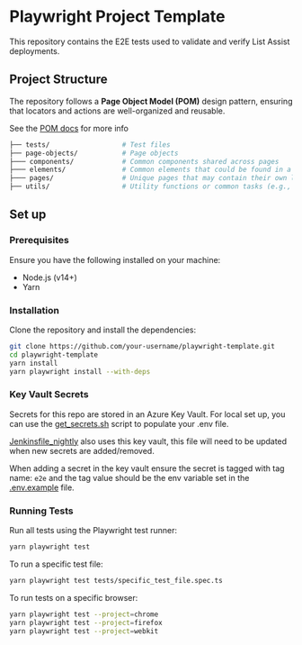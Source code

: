 # Playwright Project Template


This repository contains the E2E tests used to validate and verify List Assist deployments.

## Project Structure

The repository follows a **Page Object Model (POM)** design pattern, ensuring that locators and actions are well-organized and reusable.

See the [POM docs](https://github.com/hmcts/tcoe-playwright-example/blob/master/docs/PAGE_OBECT_MODEL.md) for more info

```sh
├── tests/                  # Test files
├── page-objects/           # Page objects
├─── components/            # Common components shared across pages
├─── elements/              # Common elements that could be found in a page or in a component
├─── pages/                 # Unique pages that may contain their own locators
├── utils/                  # Utility functions or common tasks (e.g., login, API methods etc)
```

## Set up

### Prerequisites

Ensure you have the following installed on your machine:

- Node.js (v14+)
- Yarn

### Installation

Clone the repository and install the dependencies:

```bash
git clone https://github.com/your-username/playwright-template.git
cd playwright-template
yarn install
yarn playwright install --with-deps
```

### Key Vault Secrets

Secrets for this repo are stored in an Azure Key Vault. For local set up, you can use the [get_secrets.sh](scripts/get_secrets.sh) script to populate your .env file.

[Jenkinsfile_nightly](./Jenkinsfile_nightly) also uses this key vault, this file will need to be updated when new secrets are added/removed.

When adding a secret in the key vault ensure the secret is tagged with tag name: `e2e` and the tag value should be the env variable set in the [.env.example](./.env.example) file.

### Running Tests

Run all tests using the Playwright test runner:

```bash
yarn playwright test
```

To run a specific test file:

```bash
yarn playwright test tests/specific_test_file.spec.ts
```

To run tests on a specific browser:

```bash
yarn playwright test --project=chrome
yarn playwright test --project=firefox
yarn playwright test --project=webkit
```
